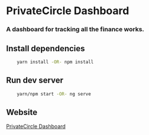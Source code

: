 # PrivateCircle Dashboard

### A dashboard for tracking all the finance works.

## Install dependencies
```bash
    yarn install -OR- npm install
```

## Run dev server
```bash
    yarn/npm start -OR- ng serve
```

## Website
[PrivateCircle Dashboard]()